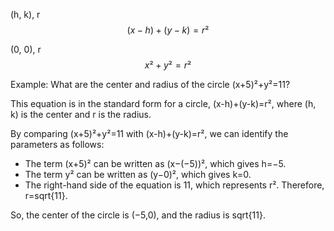 (h, k), r
$$(x-h)+(y-k)=r²$$

(0, 0), r
$$ x²+y²=r²$$

Example:
What are the center and radius of the circle (x+5)²+y²=11?

This equation is in the standard form for a circle, (x-h)+(y-k)=r², where (h, k) is the center and r is the radius.

By comparing (x+5)²+y²=11 with (x-h)+(y-k)=r², we can identify the parameters as follows:

- The term (x+5)² can be written as (x−(−5))², which gives h=−5.
- The term y² can be written as (y−0)², which gives k=0.
- The right-hand side of the equation is 11, which represents r². Therefore, r=sqrt{11​}.

So, the center of the circle is (−5,0), and the radius is sqrt{11​}.